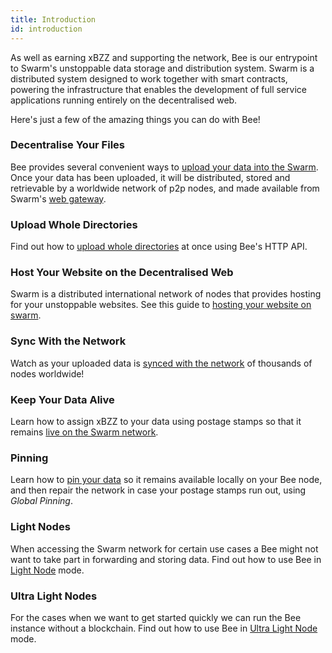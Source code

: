 ```yaml
---
title: Introduction
id: introduction
---
```


As well as earning xBZZ and supporting the network, Bee is our
entrypoint to Swarm's unstoppable data storage and distribution
system. Swarm is a distributed system designed to work together with
smart contracts, powering the infrastructure that enables the development of full
service applications running entirely on the decentralised web.

Here's just a few of the amazing things you can do with Bee!

### Decentralise Your Files

Bee provides several convenient ways to [upload your data into the Swarm](/docs/access-the-swarm/upload-and-download). Once your data has been uploaded, it will be distributed, stored and retrievable by a worldwide network of p2p nodes, and made available from Swarm's [web gateway](https://gateway.ethswarm.org).

### Upload Whole Directories

Find out how to [upload whole directories](/docs/access-the-swarm/upload-a-directory) at once using Bee's HTTP API.

### Host Your Website on the Decentralised Web

Swarm is a distributed international network of nodes that provides hosting for your unstoppable websites. See this guide to [hosting your website on swarm](/docs/access-the-swarm/host-your-website).

### Sync With the Network

Watch as your uploaded data is [synced with the network](/docs/access-the-swarm/syncing) of thousands of nodes worldwide!

### Keep Your Data Alive

Learn how to assign xBZZ to your data using postage stamps so that it remains [live on the Swarm network](/docs/access-the-swarm/keep-your-data-alive).

### Pinning

Learn how to [pin your data](/docs/access-the-swarm/pinning) so it remains available locally on your Bee node, and then repair the network in case your postage stamps run out, using _Global Pinning_.

### Light Nodes

When accessing the Swarm network for certain use cases a Bee might not want to take part in forwarding and storing data. Find out how to use Bee in [Light Node](/docs/access-the-swarm/light-nodes) mode.

### Ultra Light Nodes

For the cases when we want to get started quickly we can run the Bee instance without a blockchain. Find out how to use Bee in [Ultra Light Node](/docs/access-the-swarm/ultra-light-nodes) mode.
